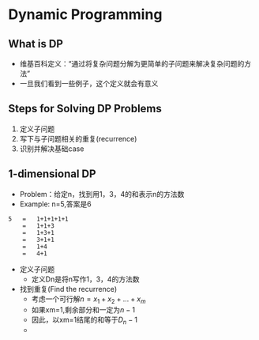 # Dynamic Programming

## What is DP

+ 维基百科定义：“通过将复杂问题分解为更简单的子问题来解决复杂问题的方法”
+ 一旦我们看到一些例子，这个定义就会有意义

## Steps for Solving DP Problems

1. 定义子问题
2. 写下与子问题相关的重复(recurrence)
3. 识别并解决基础case

## 1-dimensional DP

+ Problem：给定n，找到用1，3，4的和表示n的方法数
+ Example: n=5,答案是6

```
5	=	1+1+1+1+1
	=	1+1+3
	=	1+3+1
	=	3+1+1
	=	1+4
	=	4+1
```

+ 定义子问题
  + 定义Dn是将n写作1，3，4的方法数
+ 找到重复(Find the recurrence)
  + 考虑一个可行解$n=x_1+x_2+...+x_m$
  + 如果xm=1,剩余部分和一定为$n-1$
  + 因此，以xm=1结尾的和等于$D_n-1$
  + 

